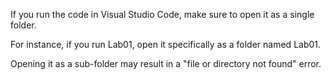 If you run the code in Visual Studio Code, make sure to open it as a single folder.

For instance, if you run Lab01, open it specifically as a folder named Lab01.

Opening it as a sub-folder may result in a "file or directory not found" error.
